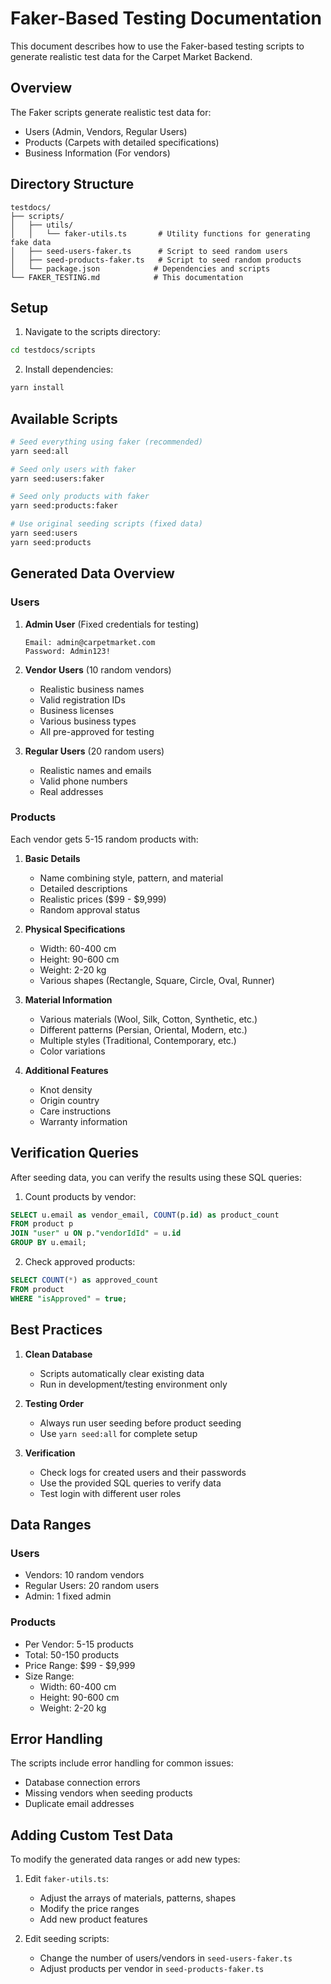 # Faker-Based Testing Documentation

This document describes how to use the Faker-based testing scripts to generate realistic test data for the Carpet Market Backend.

## Overview

The Faker scripts generate realistic test data for:
- Users (Admin, Vendors, Regular Users)
- Products (Carpets with detailed specifications)
- Business Information (For vendors)

## Directory Structure
```
testdocs/
├── scripts/
│   ├── utils/
│   │   └── faker-utils.ts       # Utility functions for generating fake data
│   ├── seed-users-faker.ts      # Script to seed random users
│   ├── seed-products-faker.ts   # Script to seed random products
│   └── package.json            # Dependencies and scripts
└── FAKER_TESTING.md            # This documentation
```

## Setup

1. Navigate to the scripts directory:
```bash
cd testdocs/scripts
```

2. Install dependencies:
```bash
yarn install
```

## Available Scripts

```bash
# Seed everything using faker (recommended)
yarn seed:all

# Seed only users with faker
yarn seed:users:faker

# Seed only products with faker
yarn seed:products:faker

# Use original seeding scripts (fixed data)
yarn seed:users
yarn seed:products
```

## Generated Data Overview

### Users

1. **Admin User** (Fixed credentials for testing)
   ```
   Email: admin@carpetmarket.com
   Password: Admin123!
   ```

2. **Vendor Users** (10 random vendors)
   - Realistic business names
   - Valid registration IDs
   - Business licenses
   - Various business types
   - All pre-approved for testing

3. **Regular Users** (20 random users)
   - Realistic names and emails
   - Valid phone numbers
   - Real addresses

### Products

Each vendor gets 5-15 random products with:

1. **Basic Details**
   - Name combining style, pattern, and material
   - Detailed descriptions
   - Realistic prices ($99 - $9,999)
   - Random approval status

2. **Physical Specifications**
   - Width: 60-400 cm
   - Height: 90-600 cm
   - Weight: 2-20 kg
   - Various shapes (Rectangle, Square, Circle, Oval, Runner)

3. **Material Information**
   - Various materials (Wool, Silk, Cotton, Synthetic, etc.)
   - Different patterns (Persian, Oriental, Modern, etc.)
   - Multiple styles (Traditional, Contemporary, etc.)
   - Color variations

4. **Additional Features**
   - Knot density
   - Origin country
   - Care instructions
   - Warranty information

## Verification Queries

After seeding data, you can verify the results using these SQL queries:

1. Count products by vendor:
```sql
SELECT u.email as vendor_email, COUNT(p.id) as product_count 
FROM product p 
JOIN "user" u ON p."vendorIdId" = u.id 
GROUP BY u.email;
```

2. Check approved products:
```sql
SELECT COUNT(*) as approved_count 
FROM product 
WHERE "isApproved" = true;
```

## Best Practices

1. **Clean Database**
   - Scripts automatically clear existing data
   - Run in development/testing environment only

2. **Testing Order**
   - Always run user seeding before product seeding
   - Use `yarn seed:all` for complete setup

3. **Verification**
   - Check logs for created users and their passwords
   - Use the provided SQL queries to verify data
   - Test login with different user roles

## Data Ranges

### Users
- Vendors: 10 random vendors
- Regular Users: 20 random users
- Admin: 1 fixed admin

### Products
- Per Vendor: 5-15 products
- Total: 50-150 products
- Price Range: $99 - $9,999
- Size Range: 
  - Width: 60-400 cm
  - Height: 90-600 cm
  - Weight: 2-20 kg

## Error Handling

The scripts include error handling for common issues:
- Database connection errors
- Missing vendors when seeding products
- Duplicate email addresses

## Adding Custom Test Data

To modify the generated data ranges or add new types:

1. Edit `faker-utils.ts`:
   - Adjust the arrays of materials, patterns, shapes
   - Modify the price ranges
   - Add new product features

2. Edit seeding scripts:
   - Change the number of users/vendors in `seed-users-faker.ts`
   - Adjust products per vendor in `seed-products-faker.ts`
